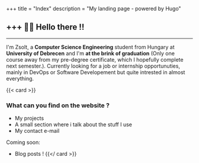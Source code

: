 +++
title = "Index"
description = "My landing page - powered by Hugo"

+++
🧑‍💻 Hello there !! 
---
---  


I'm Zsolt, a **Computer Science Engineering** student from Hungary at **University of Debrecen** and I'm **at the brink of graduation** (Only one course away from my pre-degree certificate, which I hopefully complete next semester.). Currently looking for a job or internship opportunuties, mainly in DevOps or Software Developement but quite intrested in almost everything.


{{< card >}}
### What can you find on the website ?

* My projects
* A small section where i talk about the stuff I use
* My contact e-mail
  
 Coming soon: 
* Blog posts !
{{</ card >}}


